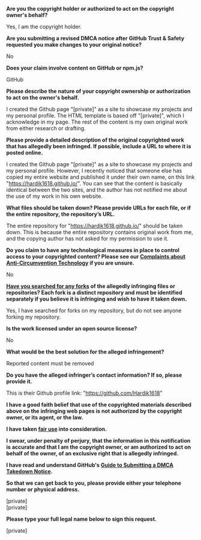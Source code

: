 **Are you the copyright holder or authorized to act on the copyright owner's behalf?**

Yes, I am the copyright holder.

**Are you submitting a revised DMCA notice after GitHub Trust & Safety requested you make changes to your original notice?**

No

**Does your claim involve content on GitHub or npm.js?**

GitHub

**Please describe the nature of your copyright ownership or authorization to act on the owner's behalf.**

I created the Github page "[private]" as a site to showcase my projects and my personal profile. The HTML template is based off "[private]", which I acknowledge in my page. The rest of the content is my own original work from either research or drafting.

**Please provide a detailed description of the original copyrighted work that has allegedly been infringed. If possible, include a URL to where it is posted online.**

I created the Github page "[private]" as a site to showcase my projects and my personal profile. However, I recently noticed that someone else has copied my entire website and published it under their own name, on this link "https://hardik1618.github.io/". You can see that the content is basically identical between the two sites, and the author has not notified me about the use of my work in his own website.

**What files should be taken down? Please provide URLs for each file, or if the entire repository, the repository’s URL.**

The entire repository for "https://hardik1618.github.io/" should be taken down. This is because the entire repository contains original work from me, and the copying author has not asked for my permission to use it.

**Do you claim to have any technological measures in place to control access to your copyrighted content? Please see our <a href="https://docs.github.com/articles/guide-to-submitting-a-dmca-takedown-notice#complaints-about-anti-circumvention-technology">Complaints about Anti-Circumvention Technology</a> if you are unsure.**

No

**<a href="https://docs.github.com/articles/dmca-takedown-policy#b-what-about-forks-or-whats-a-fork">Have you searched for any forks</a> of the allegedly infringing files or repositories? Each fork is a distinct repository and must be identified separately if you believe it is infringing and wish to have it taken down.**

Yes, I have searched for forks on my repository, but do not see anyone forking my repository.

**Is the work licensed under an open source license?**

No

**What would be the best solution for the alleged infringement?**

Reported content must be removed

**Do you have the alleged infringer’s contact information? If so, please provide it.**

This is their Github profile link: "https://github.com/Hardik1618"

**I have a good faith belief that use of the copyrighted materials described above on the infringing web pages is not authorized by the copyright owner, or its agent, or the law.**

**I have taken <a href="https://www.lumendatabase.org/topics/22">fair use</a> into consideration.**

**I swear, under penalty of perjury, that the information in this notification is accurate and that I am the copyright owner, or am authorized to act on behalf of the owner, of an exclusive right that is allegedly infringed.**

**I have read and understand GitHub's <a href="https://docs.github.com/articles/guide-to-submitting-a-dmca-takedown-notice/">Guide to Submitting a DMCA Takedown Notice</a>.**

**So that we can get back to you, please provide either your telephone number or physical address.**

[private]  
[private]  

**Please type your full legal name below to sign this request.**

[private]  
